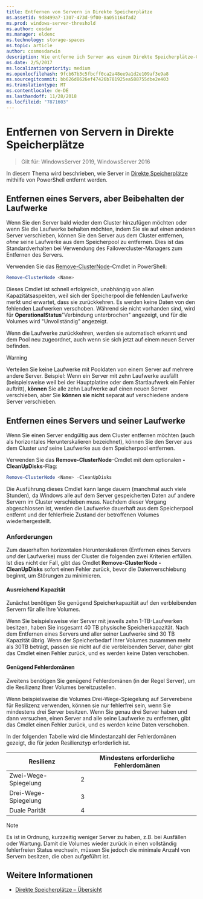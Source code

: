 ```yaml
---
title: Entfernen von Servern in Direkte Speicherplätze
ms.assetid: 9d8499a7-1307-473d-9f00-8a051164fad2
ms.prod: windows-server-threshold
ms.author: cosdar
ms.manager: eldenc
ms.technology: storage-spaces
ms.topic: article
author: cosmosdarwin
description: Wie entferne ich Server aus einem Direkte Speicherplätze-Cluster in Windows Server.
ms.date: 2/5/2017
ms.localizationpriority: medium
ms.openlocfilehash: 9fcb67b3c5fbcff0ca2a48ee9a1d2e109af3e9a8
ms.sourcegitcommit: bb626d8626ef47426b781925ea588755dbe2e403
ms.translationtype: MT
ms.contentlocale: de-DE
ms.lasthandoff: 11/28/2018
ms.locfileid: "7871603"
---
```

# Entfernen von Servern in Direkte Speicherplätze

>Gilt für: WindowsServer 2019, WindowsServer 2016

In diesem Thema wird beschrieben, wie Server in [Direkte Speicherplätze](storage-spaces-direct-overview.md) mithilfe von PowerShell entfernt werden.

## Entfernen eines Servers, aber Beibehalten der Laufwerke

Wenn Sie den Server bald wieder dem Cluster hinzufügen möchten oder wenn Sie die Laufwerke behalten möchten, indem Sie sie auf einen anderen Server verschieben, können Sie den Server aus dem Cluster entfernen, *ohne* seine Laufwerke aus dem Speicherpool zu entfernen. Dies ist das Standardverhalten bei Verwendung des Failovercluster-Managers zum Entfernen des Servers.

Verwenden Sie das [Remove-ClusterNode](https://technet.microsoft.com/library/hh847251.aspx)-Cmdlet in PowerShell:

```PowerShell
Remove-ClusterNode <Name>
```

Dieses Cmdlet ist schnell erfolgreich, unabhängig von allen Kapazitätsaspekten, weil sich der Speicherpool die fehlenden Laufwerke merkt und erwartet, dass sie zurückkehren. Es werden keine Daten von den fehlenden Laufwerken verschoben. Während sie nicht vorhanden sind, wird für **OperationalStatus**"Verbindung unterbrochen" angezeigt, und für die Volumes wird "Unvollständig" angezeigt.

Wenn die Laufwerke zurückkehren, werden sie automatisch erkannt und dem Pool neu zugeordnet, auch wenn sie sich jetzt auf einem neuen Server befinden.

   >[!WARNING]
   > Verteilen Sie keine Laufwerke mit Pooldaten von einem Server auf mehrere andere Server. Beispiel: Wenn ein Server mit zehn Laufwerke ausfällt (beispielsweise weil bei der Hauptplatine oder dem Startlaufwerk ein Fehler auftritt), **können** Sie alle zehn Laufwerke auf einen neuen Server verschieben, aber Sie **können sie nicht** separat auf verschiedene andere Server verschieben.

## Entfernen eines Servers und seiner Laufwerke

Wenn Sie einen Server endgültig aus dem Cluster entfernen möchten (auch als horizontales Herunterskalieren bezeichnet), können Sie den Server aus dem Cluster *und* seine Laufwerke aus dem Speicherpool entfernen.

Verwenden Sie das **Remove-ClusterNode**-Cmdlet mit dem optionalen **-CleanUpDisks**-Flag:

```PowerShell
Remove-ClusterNode <Name> -CleanUpDisks
```

Die Ausführung dieses Cmdlet kann lange dauern (manchmal auch viele Stunden), da Windows alle auf dem Server gespeicherten Daten auf andere Servern im Cluster verschieben muss. Nachdem dieser Vorgang abgeschlossen ist, werden die Laufwerke dauerhaft aus dem Speicherpool entfernt und der fehlerfreie Zustand der betroffenen Volumes wiederhergestellt.

### Anforderungen

Zum dauerhaften horizontalen Herunterskalieren (Entfernen eines Servers *und* der Laufwerke) muss der Cluster die folgenden zwei Kriterien erfüllen. Ist dies nicht der Fall, gibt das Cmdlet **Remove-ClusterNode -CleanUpDisks** sofort einen Fehler zurück, bevor die Datenverschiebung beginnt, um Störungen zu minimieren.

#### Ausreichend Kapazität

Zunächst benötigen Sie genügend Speicherkapazität auf den verbleibenden Servern für alle Ihre Volumes.

Wenn Sie beispielsweise vier Server mit jeweils zehn 1-TB-Laufwerken besitzen, haben Sie insgesamt 40 TB physische Speicherkapazität. Nach dem Entfernen eines Servers und aller seiner Laufwerke sind 30 TB Kapazität übrig. Wenn der Speicherbedarf Ihrer Volumes zusammen mehr als 30TB beträgt, passen sie nicht auf die verbleibenden Server, daher gibt das Cmdlet einen Fehler zurück, und es werden keine Daten verschoben.

#### Genügend Fehlerdomänen

Zweitens benötigen Sie genügend Fehlerdomänen (in der Regel Server), um die Resilizenz Ihrer Volumes bereitzustellen.

Wenn beispielsweise die Volumes Drei-Wege-Spiegelung auf Serverebene für Resilizenz verwenden, können sie nur fehlerfrei sein, wenn Sie mindestens drei Server besitzen. Wenn Sie genau drei Server haben und dann versuchen, einen Server and alle seine Laufwerke zu entfernen, gibt das Cmdlet einen Fehler zurück, und es werden keine Daten verschoben.

In der folgenden Tabelle wird die Mindestanzahl der Fehlerdomänen gezeigt, die für jeden Resilienztyp erforderlich ist.

|    Resilienz          |    Mindestens erforderliche Fehlerdomänen   |
|------------------------|-------------------------------------|
|    Zwei-Wege-Spiegelung      |    2                                |
|    Drei-Wege-Spiegelung    |    3                                |
|    Duale Parität         |    4                                |

   >[!NOTE]
   > Es ist in Ordnung, kurzzeitig weniger Server zu haben, z.B. bei Ausfällen oder Wartung. Damit die Volumes wieder zurück in einen vollständig fehlerfreien Status wechseln, müssen Sie jedoch die minimale Anzahl von Servern besitzen, die oben aufgeführt ist.

## Weitere Informationen

- [Direkte Speicherplätze – Übersicht](storage-spaces-direct-overview.md)

